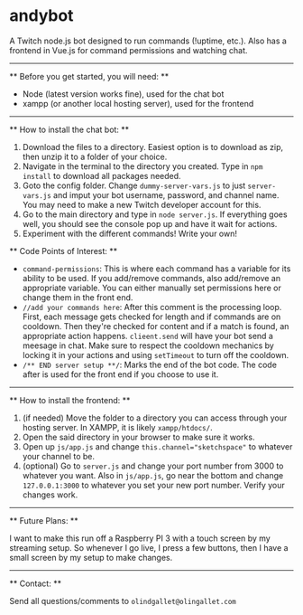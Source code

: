 # andybot
A Twitch node.js bot designed to run commands (!uptime, etc.).  Also has a frontend in Vue.js for command permissions and watching chat.
___
** Before you get started, you will need: **
* Node (latest version works fine), used for the chat bot
* xampp (or another local hosting server), used for the frontend
___
** How to install the chat bot: **
1. Download the files to a directory.  Easiest option is to download as zip, then unzip it to a folder of your choice.
2. Navigate in the terminal to the directory you created.  Type in `npm install` to download all packages needed.
3. Goto the config folder.  Change `dummy-server-vars.js` to just `server-vars.js` and imput your bot username, password, and channel name.  You may need to make a new Twitch developer account for this.
4. Go to the main directory and type in `node server.js`.  If everything goes well, you should see the console pop up and have it wait for actions.
5. Experiment with the different commands!  Write your own!

** Code Points of Interest: **

* `command-permissions`: This is where each command has a variable for its ability to be used.  If you add/remove commands, also add/remove an appropriate variable.  You can either manually set permissions here or change them in the front end.
* `//add your commands here`: After this comment is the processing loop.  First, each message gets checked for length and if commands are on cooldown.  Then they're checked for content and if a match is found, an appropriate action happens.  `clieent.send` will have your bot send a meesage in chat.  Make sure to respect the cooldown mechanics by locking it in your actions and using `setTimeout` to turn off the cooldown.
* `/** END server setup **/`: Marks the end of the bot code.  The code after is used for the front end if you choose to use it.
___
** How to install the frontend: **
1. (if needed) Move the folder to a directory you can access through your hosting server.  In XAMPP, it is likely `xampp/htdocs/`.
2. Open the said directory in your browser to make sure it works.
3. Open up `js/app.js` and change `this.channel="sketchspace"` to whatever your channel to be.
4. (optional) Go to `server.js` and change your port number from 3000 to whatever you want.  Also in `js/app.js`, go near the bottom and change `127.0.0.1:3000` to whatever you set your new port number.  Verify your changes work.
___
** Future Plans: **

I want to make this run off a Raspberry PI 3 with a touch screen by my streaming setup.  So whenever I go live, I press a few buttons, then I have a small screen by my setup to make changes.
___
** Contact: **

Send all questions/comments to `olindgallet@olingallet.com`

